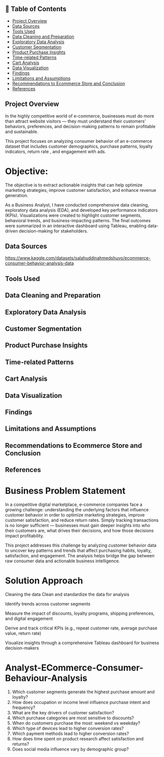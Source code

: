 ## 📑 Table of Contents


- [Project Overview](#project-overview)
- [Data Sources](#data-sources)
- [Tools Used](#tools-used)
- [Data Cleaning and Preparation](#data-cleaning-and-preparation)
- [Exploratory Data Analysis](#exploratory-data-analysis)
- [Customer Segmentation](#customer-segmentation)
- [Product Purchase Insights](#product-purchase-insights)
- [Time-related Patterns](#time-related-patterns)
- [Cart Analysis](#cart-analysis)
- [Data Visualization](#data-visualization)
- [Findings](#findings)
- [Limitations and Assumptions](#limitations-and-assumptions)
- [Recommendations to Ecommerce Store and Conclusion](#recommendations-to-ecommerce-store-and-conclusion)
- [References](#references)



## Project Overview
In the highly competitive world of e-commerce, businesses must do more than attract website visitors — they must understand their customers’ behaviors, preferences, and decision-making patterns to remain profitable and sustainable.

This project focuses on analyzing consumer behavior of an e-commerce dataset that includes customer demographics, purchase patterns, loyalty indicators, return rate , and engagement with ads. 

# Objective:
The objective is to extract actionable insights that can help optimize marketing strategies, improve customer satisfaction, and enhance revenue generation.

As a Business Analyst, I have conducted comprehensive data cleaning, exploratory data analysis (EDA), and developed key performance indicators (KPIs). Visualizations were created to highlight customer segments, behavioral trends, and business-impacting patterns. The final outcomes were summarized in an interactive dashboard using Tableau, enabling data-driven decision-making for stakeholders.


## Data Sources
https://www.kaggle.com/datasets/salahuddinahmedshuvo/ecommerce-consumer-behavior-analysis-data

## Tools Used

## Data Cleaning and Preparation

## Exploratory Data Analysis

## Customer Segmentation

## Product Purchase Insights

## Time-related Patterns

## Cart Analysis

## Data Visualization

## Findings

## Limitations and Assumptions

## Recommendations to Ecommerce Store and Conclusion

## References




# Business Problem Statement
In a competitive digital marketplace, e-commerce companies face a growing challenge: understanding the underlying factors that influence customer behavior in order to optimize marketing strategies, improve customer satisfaction, and reduce return rates. Simply tracking transactions is no longer sufficient — businesses must gain deeper insights into who their customers are, what drives their decisions, and how those decisions impact profitability.

This project addresses this challenge by analyzing customer behavior data to uncover key patterns and trends that affect purchasing habits, loyalty, satisfaction, and engagement. The analysis helps bridge the gap between raw consumer data and actionable business intelligence.

# Solution Approach
Cleaning the data
Clean and standardize the data for analysis

Identify trends across customer segments

Measure the impact of discounts, loyalty programs, shipping preferences, and digital engagement

Derive and track critical KPIs (e.g., repeat customer rate, average purchase value, return rate)

Visualize insights through a comprehensive Tableau dashboard for business decision-makers








# Analyst-ECommerce-Consumer-Behaviour-Analysis
1. Which customer segments generate the highest purchase amount and loyalty?
2. How does occupation or income level influence purchase intent and frequency?
3. What are the key drivers of customer satisfaction?
4. Which purchase categories are most sensitive to discounts?
5. When do customers purchase the most: weekend vs weekday?
6. Which type of devices lead to higher conversion rates?
7.  Which payment methods lead to higher conversion rates?
8. How does time spent on product research affect satisfaction and returns?
9. Does social media influence vary by demographic group?
